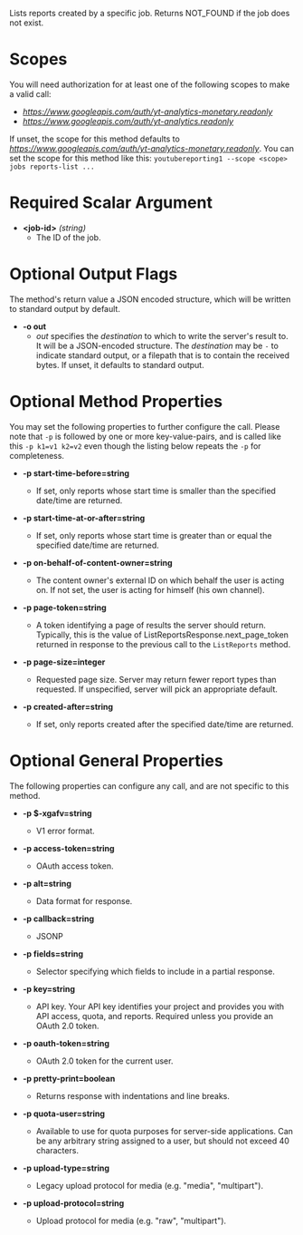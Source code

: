 Lists reports created by a specific job.
Returns NOT_FOUND if the job does not exist.
# Scopes

You will need authorization for at least one of the following scopes to make a valid call:

* *https://www.googleapis.com/auth/yt-analytics-monetary.readonly*
* *https://www.googleapis.com/auth/yt-analytics.readonly*

If unset, the scope for this method defaults to *https://www.googleapis.com/auth/yt-analytics-monetary.readonly*.
You can set the scope for this method like this: `youtubereporting1 --scope <scope> jobs reports-list ...`
# Required Scalar Argument
* **&lt;job-id&gt;** *(string)*
    - The ID of the job.

# Optional Output Flags

The method's return value a JSON encoded structure, which will be written to standard output by default.

* **-o out**
    - *out* specifies the *destination* to which to write the server's result to.
      It will be a JSON-encoded structure.
      The *destination* may be `-` to indicate standard output, or a filepath that is to contain the received bytes.
      If unset, it defaults to standard output.
# Optional Method Properties

You may set the following properties to further configure the call. Please note that `-p` is followed by one 
or more key-value-pairs, and is called like this `-p k1=v1 k2=v2` even though the listing below repeats the
`-p` for completeness.

* **-p start-time-before=string**
    - If set, only reports whose start time is smaller than the specified
        date/time are returned.

* **-p start-time-at-or-after=string**
    - If set, only reports whose start time is greater than or equal the
        specified date/time are returned.

* **-p on-behalf-of-content-owner=string**
    - The content owner&#39;s external ID on which behalf the user is acting on. If
        not set, the user is acting for himself (his own channel).

* **-p page-token=string**
    - A token identifying a page of results the server should return. Typically,
        this is the value of
        ListReportsResponse.next_page_token
        returned in response to the previous call to the `ListReports` method.

* **-p page-size=integer**
    - Requested page size. Server may return fewer report types than requested.
        If unspecified, server will pick an appropriate default.

* **-p created-after=string**
    - If set, only reports created after the specified date/time are returned.

# Optional General Properties

The following properties can configure any call, and are not specific to this method.

* **-p $-xgafv=string**
    - V1 error format.

* **-p access-token=string**
    - OAuth access token.

* **-p alt=string**
    - Data format for response.

* **-p callback=string**
    - JSONP

* **-p fields=string**
    - Selector specifying which fields to include in a partial response.

* **-p key=string**
    - API key. Your API key identifies your project and provides you with API access, quota, and reports. Required unless you provide an OAuth 2.0 token.

* **-p oauth-token=string**
    - OAuth 2.0 token for the current user.

* **-p pretty-print=boolean**
    - Returns response with indentations and line breaks.

* **-p quota-user=string**
    - Available to use for quota purposes for server-side applications. Can be any arbitrary string assigned to a user, but should not exceed 40 characters.

* **-p upload-type=string**
    - Legacy upload protocol for media (e.g. &#34;media&#34;, &#34;multipart&#34;).

* **-p upload-protocol=string**
    - Upload protocol for media (e.g. &#34;raw&#34;, &#34;multipart&#34;).
